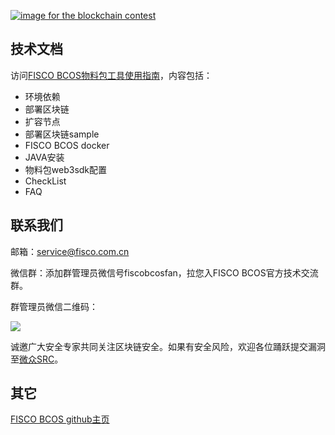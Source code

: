 ﻿[![image for the blockchain contest](https://github.com/FISCO-BCOS/FISCO-BCOS/blob/master/doc/imgs/application_contest.png "点击图片报名")](https://con.geekbang.org/)

## 技术文档

访问[FISCO BCOS物料包工具使用指南](https://fisco-bcos-documentation.readthedocs.io/zh_CN/latest/docs/tools/index.html)，内容包括：

- 环境依赖
- 部署区块链
- 扩容节点
- 部署区块链sample
- FISCO BCOS docker
- JAVA安装
- 物料包web3sdk配置
- CheckList
- FAQ

## 联系我们

邮箱：service@fisco.com.cn

微信群：添加群管理员微信号fiscobcosfan，拉您入FISCO BCOS官方技术交流群。

群管理员微信二维码：

![](https://github.com/FISCO-BCOS/web3sdk/raw/master/doc/FISCO-BCOS.jpeg)


诚邀广大安全专家共同关注区块链安全。如果有安全风险，欢迎各位踊跃提交漏洞至[微众SRC](https://security.webank.com)。

## 其它

[FISCO BCOS github主页](https://github.com/FISCO-BCOS/)
